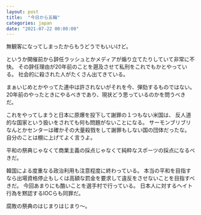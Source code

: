 ```yaml
---
layout: post
title:  "今日から五輪"
categories: japan
date: "2021-07-22 00:00:00"
---
```


無観客になってしまったからもうどうでもいいけど。

というか開催前から辞任ラッシュとかメディアが煽り立てたりしていて非常に不快。
その辞任理由が20年前のことを遡及させて私刑をこれでもかとやっている。
社会的に殺された人がたくさん出てきている。

まぁいじめとかやってた連中は許されないがそれを今、弾劾するものではない。
20年前のやったときにやるべきであり、現状どう思っているのかを問うべきだ。

これをやってしまうと日本に原爆を投下して謝罪の１つもない米国は、
反人道的な国家という扱いをされても何も問題がないことになる。
サーモンブリブリなんとかセンターは確かその大量殺戮をして謝罪もしない国の団体だったな。
自分のことは棚に上げてよく言うよ。

平和の祭典じゃなくて商業主義の採点じゃなくて純粋なスポーツの採点になるべきだ。

韓国による度重なる政治利用も注意程度に終わっている。
本当の平和を目指すなら出場資格停止もしくは高額な罰金を要求して違反をさせないことを目指すべきだ。
今回あまりにも酷いことを選手村で行っている。
日本人に対するヘイト行為を黙認するIOCらも同罪だ。

腐敗の祭典のはじまりはじまり～。

